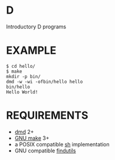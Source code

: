 # D

Introductory D programs

# EXAMPLE

```
$ cd hello/
$ make
mkdir -p bin/
dmd -w -wi -ofbin/hello hello
bin/hello
Hello World!
```

# REQUIREMENTS

* [dmd](http://dlang.org/) 2+
* [GNU make](https://www.gnu.org/software/make/) 3+
* a POSIX compatible [sh](https://pubs.opengroup.org/onlinepubs/9699919799/utilities/sh.html) implementation
* GNU compatible [findutils](https://www.gnu.org/software/findutils/)
